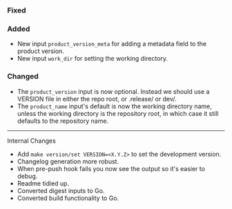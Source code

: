 ### Fixed

### Added
- New input `product_version_meta` for adding a metadata field to the product version.
- New input `work_dir` for setting the working directory.

### Changed
- The `product_version` input is now optional. Instead we should use a VERSION file
  in either the repo root, or .release/ or dev/.
- The `product_name` input's default is now the working directory name, unless
  the working directory is the repository root, in which case it still defaults
  to the repository name.

---
Internal Changes
  - Add `make version/set VERSION=<X.Y.Z>` to set the development version.
  - Changelog generation more robust.
  - When pre-push hook fails you now see the output so it's easier to debug.
  - Readme tidied up.
  - Converted digest inputs to Go.
  - Converted build functionality to Go.
